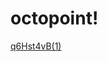 # octopoint!

[q6Hst4vB(1)](https://github.com/user-attachments/assets/0827b39d-1c9e-4e4b-bca3-a981a3e9116a)

